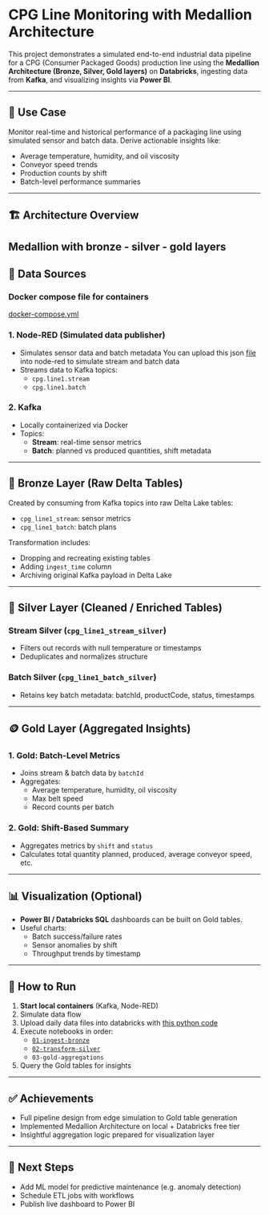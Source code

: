 # CPG Line Monitoring with Medallion Architecture

This project demonstrates a simulated end-to-end industrial data pipeline for a CPG (Consumer Packaged Goods) production line using the **Medallion Architecture (Bronze, Silver, Gold layers)** on **Databricks**, ingesting data from **Kafka**, and visualizing insights via **Power BI**.

---

## 📌 Use Case

Monitor real-time and historical performance of a packaging line using simulated sensor and batch data. Derive actionable insights like:

- Average temperature, humidity, and oil viscosity
- Conveyor speed trends
- Production counts by shift
- Batch-level performance summaries

---

## 🏗️ Architecture Overview

Medallion with bronze - silver - gold layers
---

## 💾 Data Sources

### Docker compose file for containers
[docker-compose.yml](https://github.com/barisozay79/cpg-kafka-databricks-demo/blob/ab4d3be9cc0155d9fc8a9df035df866b007db516/docker-compose.yml)

### 1. **Node-RED** (Simulated data publisher)
- Simulates sensor data and batch metadata You can upload this json [file](https://github.com/barisozay79/cpg-kafka-databricks-demo/blob/6487509e7196642b0fd01a19c372a6dc8c10566c/My-CPG-Use-Case-nodered-flows.json) into node-red to simulate stream and batch data
- Streams data to Kafka topics:
  - `cpg.line1.stream`
  - `cpg.line1.batch`

### 2. **Kafka**
- Locally containerized via Docker
- Topics:
  - **Stream**: real-time sensor metrics
  - **Batch**: planned vs produced quantities, shift metadata

---

## 🔁 Bronze Layer (Raw Delta Tables)

Created by consuming from Kafka topics into raw Delta Lake tables:
- `cpg_line1_stream`: sensor metrics
- `cpg_line1_batch`: batch plans

Transformation includes:
- Dropping and recreating existing tables
- Adding `ingest_time` column
- Archiving original Kafka payload in Delta Lake

---

## 🔄 Silver Layer (Cleaned / Enriched Tables)

### Stream Silver (`cpg_line1_stream_silver`)
- Filters out records with null temperature or timestamps
- Deduplicates and normalizes structure

### Batch Silver (`cpg_line1_batch_silver`)
- Retains key batch metadata: batchId, productCode, status, timestamps

---

## 🪙 Gold Layer (Aggregated Insights)

### 1. **Gold: Batch-Level Metrics**
- Joins stream & batch data by `batchId`
- Aggregates:
  - Average temperature, humidity, oil viscosity
  - Max belt speed
  - Record counts per batch

### 2. **Gold: Shift-Based Summary**
- Aggregates metrics by `shift` and `status`
- Calculates total quantity planned, produced, average conveyor speed, etc.

---

## 📊 Visualization (Optional)

- **Power BI / Databricks SQL** dashboards can be built on Gold tables.
- Useful charts:
  - Batch success/failure rates
  - Sensor anomalies by shift
  - Throughput trends by timestamp

---

## 🧪 How to Run

1. **Start local containers** (Kafka, Node-RED)
2. Simulate data flow
3. Upload daily data files into databricks with [this python code](https://github.com/barisozay79/cpg-kafka-databricks-demo/blob/bc15df0c6ff179149b40e3487d93584faad4da2a/upload_jsonl_to_dbfs.py)
4. Execute notebooks in order:
   - [`01-ingest-bronze`](https://github.com/barisozay79/cpg-kafka-databricks-demo/blob/9fcb6c36657fa9f28c4b5721fc79a02925cf9b8e/01-ingest-bronze.py)
   - [`02-transform-silver`](https://github.com/barisozay79/cpg-kafka-databricks-demo/blob/11b782563febe2486326dd92ea69886893f15f6b/02-transform-silver.py)
   - `03-gold-aggregations`
5. Query the Gold tables for insights

---

## ✅ Achievements

- Full pipeline design from edge simulation to Gold table generation
- Implemented Medallion Architecture on local + Databricks free tier
- Insightful aggregation logic prepared for visualization layer

---

## 📌 Next Steps

- Add ML model for predictive maintenance (e.g. anomaly detection)
- Schedule ETL jobs with workflows
- Publish live dashboard to Power BI
